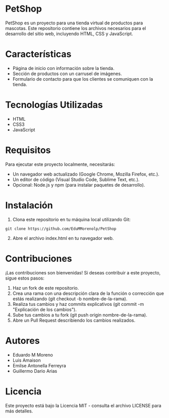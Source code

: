 # PetShop

PetShop es un proyecto para una tienda virtual de productos para mascotas. Este repositorio contiene los archivos necesarios para el desarrollo del sitio web, incluyendo HTML, CSS y JavaScript.

# Características
- Página de inicio con información sobre la tienda.
- Sección de productos con un carrusel de imágenes.
- Formulario de contacto para que los clientes se comuniquen con la tienda.

# Tecnologías Utilizadas
* HTML
* CSS3
* JavaScript

# Requisitos
Para ejecutar este proyecto localmente, necesitarás:
* Un navegador web actualizado (Google Chrome, Mozilla Firefox, etc.).
* Un editor de código (Visual Studio Code, Sublime Text, etc.).
* Opcional: Node.js y npm (para instalar paquetes de desarrollo).

# Instalación

1. Clona este repositorio en tu máquina local utilizando Git:

```
git clone https://github.com/EduMMorenolp/PetShop
```

2. Abre el archivo index.html en tu navegador web.

# Contribuciones
¡Las contribuciones son bienvenidas! Si deseas contribuir a este proyecto, sigue estos pasos:

1. Haz un fork de este repositorio.
2. Crea una rama con una descripción clara de la función o corrección que estás realizando (git checkout -b nombre-de-la-rama).
3. Realiza tus cambios y haz commits explicativos (git commit -m "Explicación de los cambios").
4. Sube tus cambios a tu fork (git push origin nombre-de-la-rama).
5. Abre un Pull Request describiendo los cambios realizados.

# Autores
- Eduardo M Moreno
- Luis Amaison
- Emilse Antonella Ferreyra
- Guillermo Dario Arias

# Licencia
Este proyecto está bajo la Licencia MIT - consulta el archivo LICENSE para más detalles.


